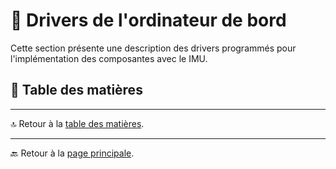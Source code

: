 # 🔌 **Drivers de l'ordinateur de bord**

Cette section présente une description des drivers programmés pour l'implémentation des composantes avec le IMU.

## 📑 **Table des matières**

---

🔝 Retour à la [table des matières](#-table-des-matières).

---

🔙 Retour à la [page principale](../../README.md).
